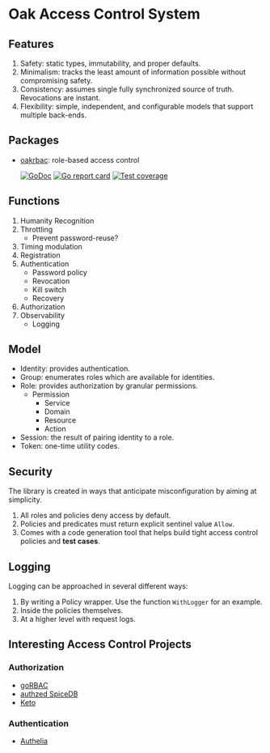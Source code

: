 # Oak Access Control System

## Features

1. Safety: static types, immutability, and proper defaults.
2. Minimalism: tracks the least amount of information possible without compromising safety.
3. Consistency: assumes single fully synchronized source of truth. Revocations are instant.
4. Flexibility: simple, independent, and configurable models that support multiple back-ends.

## Packages

- [oakrbac](https://pkg.go.dev/github.com/dkotik/oakacs/oakrbac): role-based access control

    [![GoDoc](https://godoc.org/github.com/dkotik/oakacs/oakrbac?status.png)](https://pkg.go.dev/github.com/dkotik/oakacs/oakrbac?tab=doc)
    [![Go report card](https://goreportcard.com/badge/github.com/dkotik/oakacs/oakrbac)](https://goreportcard.com/report/github.com/dkotik/oakacs/oakrbac)
    [![Test coverage](http://gocover.io/_badge/github.com/dkotik/oakacs/oakrbac)](https://gocover.io/github.com/dkotik/oakacs/oakrbac)

## Functions

1. Humanity Recognition
2. Throttling
   - Prevent password-reuse?
3. Timing modulation
4. Registration
5. Authentication
   - Password policy
   - Revocation
   - Kill switch
   - Recovery
6. Authorization
7. Observability
   - Logging

## Model

- Identity: provides authentication.
- Group: enumerates roles which are available for identities.
- Role: provides authorization by granular permissions.
  - Permission
    - Service
    - Domain
    - Resource
    - Action
- Session: the result of pairing identity to a role.
- Token: one-time utility codes.

## Security

The library is created in ways that anticipate misconfiguration by aiming at simplicity.

1. All roles and policies deny access by default.
2. Policies and predicates must return explicit sentinel value `Allow`.
3. Comes with a code generation tool that helps build tight access control policies and **test cases**.

## Logging

Logging can be approached in several different ways:

1. By writing a Policy wrapper. Use the function `WithLogger` for an example.
2. Inside the policies themselves.
3. At a higher level with request logs.

## Interesting Access Control Projects

### Authorization

- [goRBAC](https://github.com/mikespook/gorbac)
- [authzed SpiceDB](https://github.com/authzed)
- [Keto](https://github.com/ory/keto)

### Authentication

- [Authelia](https://github.com/authelia/authelia)
